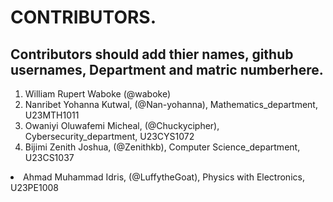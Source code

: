 # CONTRIBUTORS.
## Contributors should add thier names, github usernames, Department and matric numberhere.
<ol>
<li>William Rupert Waboke (@waboke)
<li>Nanribet Yohanna Kutwal, (@Nan-yohanna), Mathematics_department, U23MTH1011</li>
<li>Owaniyi Oluwafemi Micheal, (@Chuckycipher), Cybersecurity_department, U23CYS1072</li>
  <li>Bijimi Zenith Joshua, (@Zenithkb), Computer Science_department, U23CS1037</li>
</ol>
<li>Ahmad Muhammad Idris, (@LuffytheGoat), Physics with Electronics, U23PE1008</li>
